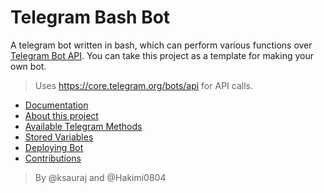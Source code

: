 # Telegram Bash Bot
A telegram bot written in bash, which can perform various functions over [Telegram Bot API](https://core.telegram.org/bots/api). You can take this project as a template for making your own bot.
> Uses https://core.telegram.org/bots/api for API calls.

- [Documentation](https://ksauraj.github.io/telegram-bash-bot)
- [About this project](https://ksauraj.github.io/telegram-bash-bot/about)
- [Available Telegram Methods](https://ksauraj.github.io/telegram-bash-bot/supported_methods)
- [Stored Variables](https://ksauraj.github.io/telegram-bash-bot/variables)
- [Deploying Bot](https://ksauraj.github.io/telegram-bash-bot/deploying)
- [Contributions](https://ksauraj.github.io/telegram-bash-bot/contributions)

> By @ksauraj and @Hakimi0804
